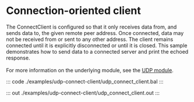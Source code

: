 # Connection-oriented client

The ConnectClient is configured so that it only receives data from,
and sends data to, the given remote peer address. Once connected,
data may not be received from or sent to any other address.
The client remains connected until it is explicitly disconnected or until it is closed.
This sample demonstrates how to send data to a connected server and print the echoed response.<br/><br/>
For more information on the underlying module, 
see the [UDP module](https://docs.central.ballerina.io/ballerina/udp/latest).


::: code ./examples/udp-connect-client/udp_connect_client.bal :::

::: out ./examples/udp-connect-client/udp_connect_client.out :::